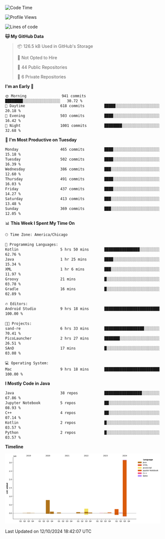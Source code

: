 <!--START_SECTION:waka-->
![Code Time](http://img.shields.io/badge/Code%20Time-668%20hrs%2050%20mins-blue)

![Profile Views](http://img.shields.io/badge/Profile%20Views-1-blue)

![Lines of code](https://img.shields.io/badge/From%20Hello%20World%20I%27ve%20Written-4.8%20million%20lines%20of%20code-blue)

**🐱 My GitHub Data** 

> 📦 126.5 kB Used in GitHub's Storage 
 > 
> 🚫 Not Opted to Hire
 > 
> 📜 44 Public Repositories 
 > 
> 🔑 6 Private Repositories 
 > 
**I'm an Early 🐤** 

```text
🌞 Morning                941 commits         ████████░░░░░░░░░░░░░░░░░   30.72 % 
🌆 Daytime                618 commits         █████░░░░░░░░░░░░░░░░░░░░   20.18 % 
🌃 Evening                503 commits         ████░░░░░░░░░░░░░░░░░░░░░   16.42 % 
🌙 Night                  1001 commits        ████████░░░░░░░░░░░░░░░░░   32.68 % 
```
📅 **I'm Most Productive on Tuesday** 

```text
Monday                   465 commits         ████░░░░░░░░░░░░░░░░░░░░░   15.18 % 
Tuesday                  502 commits         ████░░░░░░░░░░░░░░░░░░░░░   16.39 % 
Wednesday                386 commits         ███░░░░░░░░░░░░░░░░░░░░░░   12.60 % 
Thursday                 491 commits         ████░░░░░░░░░░░░░░░░░░░░░   16.03 % 
Friday                   437 commits         ████░░░░░░░░░░░░░░░░░░░░░   14.27 % 
Saturday                 413 commits         ███░░░░░░░░░░░░░░░░░░░░░░   13.48 % 
Sunday                   369 commits         ███░░░░░░░░░░░░░░░░░░░░░░   12.05 % 
```


📊 **This Week I Spent My Time On** 

```text
🕑︎ Time Zone: America/Chicago

💬 Programming Languages: 
Kotlin                   5 hrs 50 mins       ████████████████░░░░░░░░░   62.76 % 
Java                     1 hr 25 mins        ████░░░░░░░░░░░░░░░░░░░░░   15.34 % 
XML                      1 hr 6 mins         ███░░░░░░░░░░░░░░░░░░░░░░   11.97 % 
Groovy                   21 mins             █░░░░░░░░░░░░░░░░░░░░░░░░   03.78 % 
Gradle                   16 mins             █░░░░░░░░░░░░░░░░░░░░░░░░   02.89 % 

🔥 Editors: 
Android Studio           9 hrs 18 mins       █████████████████████████   100.00 % 

🐱‍💻 Projects: 
sand-re                  6 hrs 33 mins       ██████████████████░░░░░░░   70.41 % 
PicoLauncher             2 hrs 27 mins       ███████░░░░░░░░░░░░░░░░░░   26.51 % 
SAnD                     17 mins             █░░░░░░░░░░░░░░░░░░░░░░░░   03.08 % 

💻 Operating System: 
Mac                      9 hrs 18 mins       █████████████████████████   100.00 % 
```

**I Mostly Code in Java** 

```text
Java                     38 repos            █████████████████░░░░░░░░   67.86 % 
Jupyter Notebook         5 repos             ██░░░░░░░░░░░░░░░░░░░░░░░   08.93 % 
C++                      4 repos             ██░░░░░░░░░░░░░░░░░░░░░░░   07.14 % 
Kotlin                   2 repos             █░░░░░░░░░░░░░░░░░░░░░░░░   03.57 % 
Python                   2 repos             █░░░░░░░░░░░░░░░░░░░░░░░░   03.57 % 
```



**Timeline**

![Lines of Code chart](https://raw.githubusercontent.com/phanijsp/phanijsp/main/assets/bar_graph.png)


 Last Updated on 12/10/2024 18:42:07 UTC
<!--END_SECTION:waka-->
